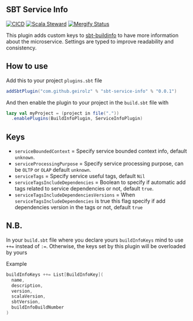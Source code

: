 ## SBT Service Info

[![CICD](https://github.com/geirolz/sbt-service-info/actions/workflows/cicd.yml/badge.svg)](https://github.com/geirolz/sbt-service-info/actions/workflows/cicd.yml)
[![Scala Steward](https://img.shields.io/badge/Scala_Steward-helping-blue.svg?style=flat&logo=data:image/png;base64,iVBORw0KGgoAAAANSUhEUgAAAA4AAAAQCAMAAAARSr4IAAAAVFBMVEUAAACHjojlOy5NWlrKzcYRKjGFjIbp293YycuLa3pYY2LSqql4f3pCUFTgSjNodYRmcXUsPD/NTTbjRS+2jomhgnzNc223cGvZS0HaSD0XLjbaSjElhIr+AAAAAXRSTlMAQObYZgAAAHlJREFUCNdNyosOwyAIhWHAQS1Vt7a77/3fcxxdmv0xwmckutAR1nkm4ggbyEcg/wWmlGLDAA3oL50xi6fk5ffZ3E2E3QfZDCcCN2YtbEWZt+Drc6u6rlqv7Uk0LdKqqr5rk2UCRXOk0vmQKGfc94nOJyQjouF9H/wCc9gECEYfONoAAAAASUVORK5CYII=)](https://gitlab.com/moneyfarm-tech/sandbox/steward)
[![Mergify Status](https://img.shields.io/endpoint.svg?url=https://gh.mergify.io/badges/geirolz/sbt-service-info&style=flat)](https://mergify.io)

This plugin adds custom keys to [sbt-buildinfo](https://github.com/sbt/sbt-buildinfo) to have more information about the microservice.
Settings are typed to improve readability and consistency.
    
## How to use 
Add this to your project `plugins.sbt` file
```sbt
addSbtPlugin("com.github.geirolz" % "sbt-service-info" % "0.0.1")
```

And then enable the plugin to your project in the `build.sbt` file with 
```sbt
lazy val myProject = (project in file("."))
  .enablePlugins(BuildInfoPlugin, ServiceInfoPlugin)
```

## Keys
- `serviceBoundedContext` = Specify service bounded context info, default `unknown`.
- `serviceProcessingPurpose` = Specify service processing purpose, can be `OLTP` or `OLAP` default `unknown`.
- `serviceTags` = Specify service useful tags, default `Nil`
- `serviceTagsIncludeDependencies` = Boolean to specify if automatic add tags related to service dependencies or not, default `true`.
- `serviceTagsIncludeDependenciesVersions` = When `serviceTagsIncludeDependencies` is true this flag specify if add dependencies version in the tags or not, default `true`

## N.B.
In your `build.sbt` file where you declare yours `buildInfoKeys` mind to use `++=` instead of `:=`.
Otherwise, the keys set by this plugin will be overloaded by yours 
  
Example
```sbt
buildInfoKeys ++= List[BuildInfoKey](
  name,
  description,
  version,
  scalaVersion,
  sbtVersion,
  buildInfoBuildNumber
)
```